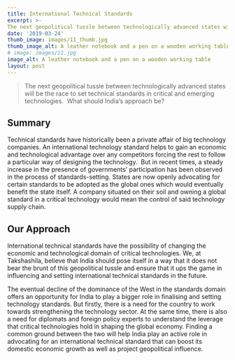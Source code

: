 ```yaml
---
title: International Technical Standards
excerpt: >-
The next geopolitical tussle between technologically advanced states will be the race to set technical standards in critical and emerging technologies.  What should India’s approach be?
date: '2019-03-24'
thumb_image: images/11_thumb.jpg
thumb_image_alt: A leather notebook and a pen on a wooden working table
# image: images/11.jpg
image_alt: A leather notebook and a pen on a wooden working table
layout: post
---
```


> The next geopolitical tussle between technologically advanced states will be the race to set technical standards in critical and emerging technologies.  What should India’s approach be?

## Summary  

Technical standards have historically been a private affair of big technology companies. An international technology standard helps to gain an economic and technological advantage over any competitors forcing the rest to follow a particular way of designing the technology.  But in recent times, a steady increase in the presence of governments’ participation has been observed in the process of standards-setting. States are now openly advocating for certain standards to be adopted as the global ones which would eventually benefit the state itself. A company situated on their soil and owning a global standard in a critical technology would mean the control of said technology supply chain.


## Our Approach

International technical standards have the possibility of changing the economic and technological domain of critical technologies. We, at Takshashila, believe that India should pose itself in a way that it does not bear the brunt of this geopolitical tussle and ensure that it ups the game in influencing and setting international technical standards in the future.

The eventual decline of the dominance of the West in the standards domain offers an opportunity for India to play a bigger role in finalising and setting technology standards. But firstly, there is a need for the country to work towards strengthening the technology sector. At the same time, there is also a need for diplomats and foreign policy experts to understand the leverage that critical technologies hold in shaping the global economy. Finding a common ground between the two will help India play an active role in advocating for an international technical standard that can boost its domestic economic growth as well as project geopolitical influence.